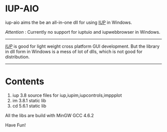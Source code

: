 # IUP-AIO

iup-aio aims the be an all-in-one dll for using [IUP][] in Windows.

*Attention* : Currently no support for iuptuio and iupwebbrowser in Windows.

----

*[IUP][]* is good for light weight cross platform GUI development.
But the library in dll form in Windows is a mess of lot of dlls, which
is not good for distribution.

----

# Contents

1. iup 3.8 source files for iup,iupim,iupcontrols,imppplot
2. im 3.8.1 static lib
3. cd 5.6.1 static lib

All the libs are build with MinGW GCC 4.6.2

Have Fun!


[IUP]: http://www.tecgraf.puc-rio.br/iup  "IUP - Portable User Interface"